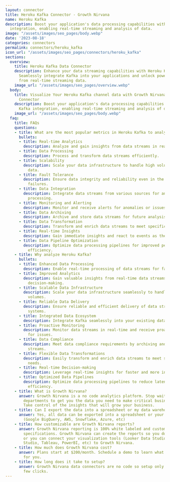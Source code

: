 ```yaml
---
layout: connector
title: Heroku Kafka Connector - Growth Nirvana
name: Heroku Kafka
description: Boost your application's data processing capabilities with Heroku Kafka
  integration, enabling real-time streaming and analysis of data.
image: "/assets/images/seo_pages/body.webp"
date: '2023-08-18'
categories: connectors
permalink: connectors/heroku_kafka
icon_url: "/assets/images/seo_pages/connectors/heroku_kafka"
sections:
  overview:
    title: Heroku Kafka Data Connector
    description: Enhance your data streaming capabilities with Heroku Kafka integration.
      Seamlessly integrate Kafka into your applications and unlock powerful insights
      from real-time streaming data.
    image_url: "/assets/images/seo_pages/overview.webp"
  body:
    title: Visualize Your Heroku Kafka channel data with Growth Nirvana's Heroku Kafka
      Connector
    description: Boost your application's data processing capabilities with Heroku
      Kafka integration, enabling real-time streaming and analysis of data.
    image_url: "/assets/images/seo_pages/body.webp"
  faq:
    title: FAQs
    questions:
    - title: What are the most popular metrics in Heroku Kafka to analyze?
      bullets:
      - title: Real-time Analytics
        description: Analyze and gain insights from data streams in real-time.
      - title: Data Processing
        description: Process and transform data streams efficiently.
      - title: Scalability
        description: Scale your data infrastructure to handle high volumes of streaming
          data.
      - title: Fault Tolerance
        description: Ensure data integrity and reliability even in the presence of
          failures.
      - title: Data Integration
        description: Integrate data streams from various sources for analysis and
          processing.
      - title: Monitoring and Alerting
        description: Monitor and receive alerts for anomalies or issues in data streams.
      - title: Data Archiving
        description: Archive and store data streams for future analysis and compliance.
      - title: Data Transformation
        description: Transform and enrich data streams to meet specific business needs.
      - title: Real-time Insights
        description: Gain immediate insights and react to events as they happen.
      - title: Data Pipeline Optimization
        description: Optimize data processing pipelines for improved performance and
          efficiency.
    - title: Why analyze Heroku Kafka?
      bullets:
      - title: Enhanced Data Processing
        description: Enable real-time processing of data streams for faster insights.
      - title: Improved Analytics
        description: Gain valuable insights from real-time data streams for better
          decision-making.
      - title: Scalable Data Infrastructure
        description: Scale your data infrastructure seamlessly to handle growing data
          volumes.
      - title: Reliable Data Delivery
        description: Ensure reliable and efficient delivery of data streams to downstream
          systems.
      - title: Integrated Data Ecosystem
        description: Integrate Kafka seamlessly into your existing data ecosystem.
      - title: Proactive Monitoring
        description: Monitor data streams in real-time and receive proactive alerts
          for issues.
      - title: Data Compliance
        description: Meet data compliance requirements by archiving and storing data
          streams.
      - title: Flexible Data Transformations
        description: Easily transform and enrich data streams to meet specific business
          needs.
      - title: Real-time Decision-making
        description: Leverage real-time insights for faster and more informed decision-making.
      - title: Optimized Data Pipelines
        description: Optimize data processing pipelines to reduce latency and improve
          efficiency.
    - title: What is Growth Nirvana?
      answer: Growth Nirvana is a no code analytics platform. Stop waiting for other
        departments to get you the data you need to make critical business decisions.
        Take control of the insights that will grow your business.
    - title: Can I export the data into a spreadsheet or my data warehouse?
      answer: Yes, all data can be exported into a spreadsheet or your data warehouse
        (Google BigQuery, AWS, Snowflake, Azure, etc)
    - title: How customizable are Growth Nirvana reports?
      answer: Growth Nirvana reporting is 100% white labeled and customized to your
        specifications. Growth Nirvana can create the reports so you don’t have to
        or you can connect your visualization tools (Looker Data Studio/Google Data
        Studio, Tableau, PowerBI, etc) to Growth Nirvana.
    - title: How much does Growth Nirvana cost?
      answer: Plans start at $200/month. Schedule a demo to learn what plan is best
        for you.
    - title: How long does it take to setup?
      answer: Growth Nirvana data connectors are no code so setup only requires a
        few clicks.
---
```

